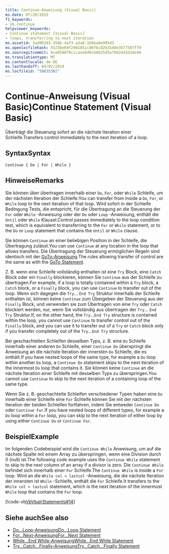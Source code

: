 ```yaml
---
title: Continue-Anweisung (Visual Basic)
ms.date: 07/20/2015
f1_keywords:
- vb.continue
helpviewer_keywords:
- Continue statement [Visual Basic]
- loops, transferring to next iteration
ms.assetid: 3ad00103-358b-4af3-a3a8-1b9ea0e995d3
ms.openlocfilehash: 5523be69f2901851c86f6c0263548e3577507ff9
ms.sourcegitcommit: bce0586f0cccaae6d6cbd625d5a7b824d1d3de4b
ms.translationtype: MT
ms.contentlocale: de-DE
ms.lasthandoff: 04/02/2019
ms.locfileid: "58835382"
---
```

# <a name="continue-statement-visual-basic"></a><span data-ttu-id="e9934-102">Continue-Anweisung (Visual Basic)</span><span class="sxs-lookup"><span data-stu-id="e9934-102">Continue Statement (Visual Basic)</span></span>
<span data-ttu-id="e9934-103">Überträgt die Steuerung sofort an die nächste Iteration einer Schleife.</span><span class="sxs-lookup"><span data-stu-id="e9934-103">Transfers control immediately to the next iteration of a loop.</span></span>  
  
## <a name="syntax"></a><span data-ttu-id="e9934-104">Syntax</span><span class="sxs-lookup"><span data-stu-id="e9934-104">Syntax</span></span>  
  
```  
Continue { Do | For | While }  
```  
  
## <a name="remarks"></a><span data-ttu-id="e9934-105">Hinweise</span><span class="sxs-lookup"><span data-stu-id="e9934-105">Remarks</span></span>  
 <span data-ttu-id="e9934-106">Sie können über übertragen innerhalb einer `Do`, `For`, oder `While` Schleife, um der nächsten Iteration der Schleife.</span><span class="sxs-lookup"><span data-stu-id="e9934-106">You can transfer from inside a `Do`, `For`, or `While` loop to the next iteration of that loop.</span></span> <span data-ttu-id="e9934-107">Wird sofort in der Schleife Bedingung Tests, die entspricht, für die Übertragung an die Steuerung der `For` oder `While` -Anweisung oder der `Do` oder `Loop` -Anweisung, enthält die `Until` oder `While` Klausel.</span><span class="sxs-lookup"><span data-stu-id="e9934-107">Control passes immediately to the loop condition test, which is equivalent to transferring to the `For` or `While` statement, or to the `Do` or `Loop` statement that contains the `Until` or `While` clause.</span></span>  
  
 <span data-ttu-id="e9934-108">Sie können `Continue` an einer beliebigen Position in der Schleife, die Übertragung zulässt.</span><span class="sxs-lookup"><span data-stu-id="e9934-108">You can use `Continue` at any location in the loop that allows transfers.</span></span> <span data-ttu-id="e9934-109">Die Übertragung der Steuerung ermöglichen Regeln sind identisch mit der [GoTo-Anweisung](../../../visual-basic/language-reference/statements/goto-statement.md).</span><span class="sxs-lookup"><span data-stu-id="e9934-109">The rules allowing transfer of control are the same as with the [GoTo Statement](../../../visual-basic/language-reference/statements/goto-statement.md).</span></span>  
  
 <span data-ttu-id="e9934-110">Z. B. wenn eine Schleife vollständig enthalten ist eine `Try` Block, eine `Catch` Block oder ein `Finally` blockieren, können Sie `Continue` aus der Schleife zu übertragen.</span><span class="sxs-lookup"><span data-stu-id="e9934-110">For example, if a loop is totally contained within a `Try` block, a `Catch` block, or a `Finally` block, you can use `Continue` to transfer out of the loop.</span></span> <span data-ttu-id="e9934-111">Wenn sich dagegen die `Try`... `End Try` Struktur innerhalb der Schleife enthalten ist, können keine `Continue` zum Übergeben der Steuerung aus der `Finally` Block, und verwenden sie zum Übertragen von eine `Try` oder `Catch` blockiert werden, nur, wenn Sie vollständig aus übertragen der `Try`... `End Try` Struktur.</span><span class="sxs-lookup"><span data-stu-id="e9934-111">If, on the other hand, the `Try`...`End Try` structure is contained within the loop, you cannot use `Continue` to transfer control out of the `Finally` block, and you can use it to transfer out of a `Try` or `Catch` block only if you transfer completely out of the `Try`...`End Try` structure.</span></span>  
  
 <span data-ttu-id="e9934-112">Bei geschachtelten Schleifen desselben Typs, z. B. eine `Do` Schleife innerhalb einer anderen `Do` Schleife, einer `Continue Do` überspringt die Anweisung an die nächste Iteration der innersten `Do` Schleife, die es enthält.</span><span class="sxs-lookup"><span data-stu-id="e9934-112">If you have nested loops of the same type, for example a `Do` loop within another `Do` loop, a `Continue Do` statement skips to the next iteration of the innermost `Do` loop that contains it.</span></span> <span data-ttu-id="e9934-113">Sie können keine `Continue` an die nächste Iteration einer Schleife mit desselben Typs zu überspringen.</span><span class="sxs-lookup"><span data-stu-id="e9934-113">You cannot use `Continue` to skip to the next iteration of a containing loop of the same type.</span></span>  
  
 <span data-ttu-id="e9934-114">Wenn Sie z. B. geschachtelte Schleifen verschiedener Typen haben eine `Do` innerhalb einer Schleife eine `For` Schleife können Sie mit der nächsten Iteration der beiden Schleifen fortfahren, indem Sie entweder `Continue Do` oder `Continue For`.</span><span class="sxs-lookup"><span data-stu-id="e9934-114">If you have nested loops of different types, for example a `Do` loop within a `For` loop, you can skip to the next iteration of either loop by using either `Continue Do` or `Continue For`.</span></span>  
  
## <a name="example"></a><span data-ttu-id="e9934-115">Beispiel</span><span class="sxs-lookup"><span data-stu-id="e9934-115">Example</span></span>  
 <span data-ttu-id="e9934-116">Im folgenden Codebeispiel wird die `Continue While` Anweisung, um auf die nächste Spalte mit einem Array zu überspringen, wenn eine Division durch 0 (null) ist.</span><span class="sxs-lookup"><span data-stu-id="e9934-116">The following code example uses the `Continue While` statement to skip to the next column of an array if a divisor is zero.</span></span> <span data-ttu-id="e9934-117">Die `Continue While` befindet sich innerhalb einer `For` Schleife.</span><span class="sxs-lookup"><span data-stu-id="e9934-117">The `Continue While` is inside a `For` loop.</span></span> <span data-ttu-id="e9934-118">Wird an die `While col < lastcol` -Anweisung, die die nächste Iteration der innersten ist `While` -Schleife, enthält die `For` Schleife.</span><span class="sxs-lookup"><span data-stu-id="e9934-118">It transfers to the `While col < lastcol` statement, which is the next iteration of the innermost `While` loop that contains the `For` loop.</span></span>  
  
 [!code-vb[VbVbalrStatements#14](~/samples/snippets/visualbasic/VS_Snippets_VBCSharp/VbVbalrStatements/VB/Class1.vb#14)]  
  
## <a name="see-also"></a><span data-ttu-id="e9934-119">Siehe auch</span><span class="sxs-lookup"><span data-stu-id="e9934-119">See also</span></span>

- [<span data-ttu-id="e9934-120">Do...Loop-Anweisung</span><span class="sxs-lookup"><span data-stu-id="e9934-120">Do...Loop Statement</span></span>](../../../visual-basic/language-reference/statements/do-loop-statement.md)
- [<span data-ttu-id="e9934-121">For...Next-Anweisung</span><span class="sxs-lookup"><span data-stu-id="e9934-121">For...Next Statement</span></span>](../../../visual-basic/language-reference/statements/for-next-statement.md)
- [<span data-ttu-id="e9934-122">While...End While-Anweisung</span><span class="sxs-lookup"><span data-stu-id="e9934-122">While...End While Statement</span></span>](../../../visual-basic/language-reference/statements/while-end-while-statement.md)
- [<span data-ttu-id="e9934-123">Try...Catch...Finally-Anweisung</span><span class="sxs-lookup"><span data-stu-id="e9934-123">Try...Catch...Finally Statement</span></span>](../../../visual-basic/language-reference/statements/try-catch-finally-statement.md)
